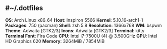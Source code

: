 #~/.dotfiles
---
**OS**: Arch Linux x86_64
**Host**: Inspiron 5566
**Kernel**: 5.10.16-arch1-1
**Packages**: 750 (pacman)
**Shell**: zsh 5.8
**Resolution**: 1366x768
**WM**: bspwm
**Theme**: Adwaita [GTK2/3]
**Icons**: Adwaita [GTK2/3]
**Terminal**: kitty
**Terminal Font**: Fira Code
**CPU**: Intel i7-7500U (4) @ 3.500GHz
**GPU**: Intel HD Graphics 620
**Memory**: 3264MiB / 7854MiB

